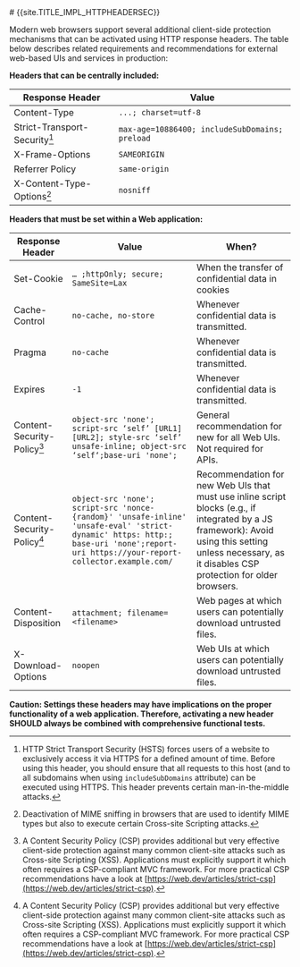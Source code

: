 <title>{{site.TITLE_IMPL_HTTPHEADERSEC}</title>
# {{site.TITLE_IMPL_HTTPHEADERSEC}}

Modern web browsers support several additional client-side protection mechanisms that can be activated using HTTP response headers. The table below describes related requirements and recommendations for external web-based UIs and services in production:

**Headers that can be centrally included:**

| Response Header  | Value |
| ------------- | ------------- | 
| Content-Type  | `...; charset=utf-8`  |  
| Strict-Transport-Security[^1]  | `max-age=10886400; includeSubDomains; preload`  | 
| X-Frame-Options  | `SAMEORIGIN`  | 
| Referrer Policy | `same-origin` |
| X-Content-Type-Options[^2] | `nosniff` |

**Headers that must be set within a Web application:**

| Response Header  | Value | When? |
| ------------- | ------------- | ------------- |
| Set-Cookie  | `… ;httpOnly; secure; SameSite=Lax`  | When the transfer of confidential data in cookies |
| Cache-Control  | `no-cache, no-store`  | Whenever confidential data is transmitted.  |
| Pragma  | `no-cache`  | Whenever confidential data is transmitted.  | 
| Expires  | `-1`  | Whenever confidential data is transmitted.  | 
| Content-Security-Policy[^3] | `object-src 'none'; script-src ‘self’ [URL1] [URL2]; style-src ‘self’ unsafe-inline; object-src ‘self‘;base-uri 'none';` | General recommendation for new for all Web UIs. Not required for APIs.|
| Content-Security-Policy[^3] | `object-src 'none'; script-src 'nonce-{random}' 'unsafe-inline' 'unsafe-eval' 'strict-dynamic' https: http:; base-uri 'none';report-uri https://your-report-collector.example.com/` | Recommendation for new Web UIs that must use inline script blocks (e.g., if integrated by a JS framework): Avoid using this setting unless necessary, as it disables CSP protection for older browsers. |
| Content-Disposition | `attachment; filename=<filename>` | Web pages at which users can potentially download untrusted files. |
| X-Download-Options | `noopen` | Web UIs at which users can potentially download untrusted files. |

**Caution: Settings these headers may have implications on the proper functionality of a web application. Therefore, activating a new header SHOULD always be combined with comprehensive functional tests.**

[^1]: HTTP Strict Transport Security (HSTS) forces users of a website to exclusively access it via HTTPS for a defined amount of time. Before using this header, you should ensure that all requests to this host (and to all subdomains when using `includeSubDomains` attribute) can be executed using HTTPS. This header prevents certain man-in-the-middle attacks.
[^2]: Deactivation of MIME sniffing in browsers that are used to identify MIME types but also to execute certain Cross-site Scripting attacks.
[^3]: A Content Security Policy (CSP) provides additional but very effective client-side protection against many common client-site attacks such as Cross-site Scripting (XSS). Applications must explicitly support it which often requires a CSP-compliant MVC framework. For more practical CSP recommendations have a look at [https://web.dev/articles/strict-csp](https://web.dev/articles/strict-csp).
